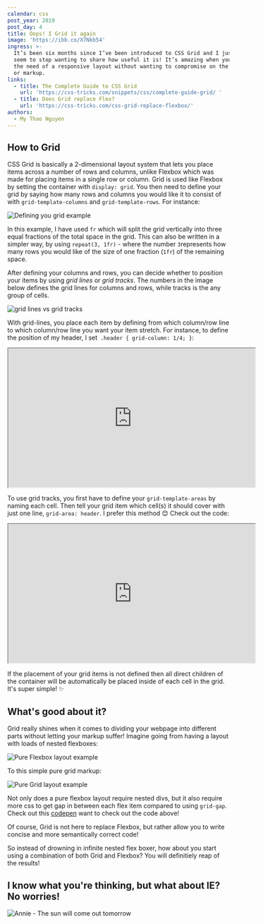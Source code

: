 ```yaml
---
calendar: css
post_year: 2019
post_day: 4
title: Oops! I Grid it again
image: 'https://ibb.co/X7Nkb54'
ingress: >-
  It’s been six months since I’ve been introduced to CSS Grid and I just can't
  seem to stop wanting to share how useful it is! It’s amazing when you’re in
  the need of a responsive layout without wanting to compromise on the semantics
  or markup.
links:
  - title: The Complete Guide to CSS Grid
    url: 'https://css-tricks.com/snippets/css/complete-guide-grid/ '
  - title: Does Grid replace Flex?
    url: 'https://css-tricks.com/css-grid-replace-flexbox/'
authors:
  - My Thao Nguyen
---
```



## How to Grid

CSS Grid is basically a 2-dimensional layout system that lets you place items across a number of rows and columns, unlike Flexbox which was made for placing items in a single row or column. Grid is used like Flexbox by setting the container with `display: grid`. You then need to define your grid by saying how many rows and columns you would like it to consist of with `grid-template-columns` and `grid-template-rows`. For instance:

![Defining you grid example](/assets/screen-shot-2019-11-28-at-23.58.03.png "Defining you grid example")

In this example, I have used `fr` which will split the grid vertically into three equal fractions of the total space in the grid. This can also be written in a simpler way, by using `repeat(3, 1fr)` - where the number `3`represents how many rows you would like of the size of one fraction (`1fr`) of the remaining space. 

After defining your columns and rows, you can decide whether to position your items by using _grid lines_ or _grid tracks_. The numbers in the image below defines the grid lines for columns and rows, while tracks is the any group of cells.

![grid lines vs grid tracks](/assets/screen-shot-2019-12-01-at-20.34.54.png "grid lines vs grid tracks")

With grid-lines, you place each item by defining from which column/row line to which column/row line you want your item stretch. For instance, to define the position of my header, I set` .header { grid-column: 1/4; }`:

<iframe width="560" height="315" src="https://codepen.io/Myau/pen/yLyBdqb"></iframe>

To use grid tracks, you first have to define your `grid-template-areas` by naming each cell. Then tell your grid item which cell(s) it should cover with just one line, `grid-area: header`. I prefer this method 😊 Check out the code:

<iframe width="560" height="315" src="https://codepen.io/Myau/pen/PowYOyq"></iframe>

If the placement of your grid items is not defined then all direct children of the container will be automatically be placed inside of each cell in the grid. It's super simple! ✨



## What's good about it?

Grid really shines when it comes to dividing your webpage into different parts without letting your markup suffer! Imagine going from having a layout with loads of nested flexboxes:

![Pure Flexbox layout example](/assets/screen-shot-2019-11-30-at-13.45.01.png "Pure Flexbox layout example")

To this simple pure grid markup:

![Pure Grid layout example](/assets/screen-shot-2019-11-30-at-13.44.50.png "Pure Grid layout example")

Not only does a pure flexbox layout require nested divs, but it also require more css to get gap in between each flex item compared to using `grid-gap`. Check out this [codepen](https://codepen.io/Myau/pen/yLyBPaV) want to check out the code above!

Of course, Grid is not here to replace Flexbox, but rather allow you to write concise and more semantically correct code! 

So instead of drowning in infinite nested flex boxer, how about you start using a combination of both Grid and Flexbox? You will definitiely reap of the results! 



## I know what you're thinking, but what about IE? No worries!

![Annie - The sun will come out tomorrow](/assets/index.jpg "The sun will come out tomorrow")

